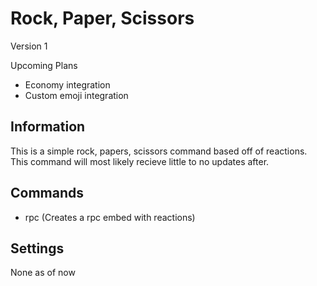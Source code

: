 # Rock, Paper, Scissors
Version 1  
  
Upcoming Plans  
- Economy integration
- Custom emoji integration
  
## Information
This is a simple rock, papers, scissors command based off of reactions.  
This command will most likely recieve little to no updates after.

## Commands
- rpc (Creates a rpc embed with reactions)

## Settings
None as of now